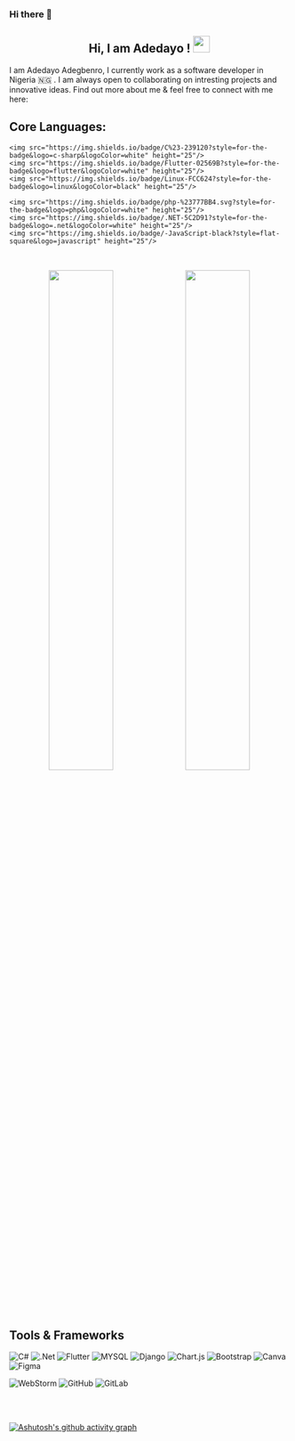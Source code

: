 ### Hi there 👋

<h2 align="center">
    Hi, I am Adedayo ! <img src="https://raw.githubusercontent.com/aemmadi/aemmadi/master/wave.gif" width="30px">

</h2>


I am Adedayo Adegbenro, I currently work as a software developer in Nigeria 🇳🇬 . I am always open to collaborating
on intresting projects and innovative ideas. Find out more about me & feel free to connect with me here:

<p align="center">
</p>

## Core Languages:

<p align="center">

    <img src="https://img.shields.io/badge/C%23-239120?style=for-the-badge&logo=c-sharp&logoColor=white" height="25"/>
    <img src="https://img.shields.io/badge/Flutter-02569B?style=for-the-badge&logo=flutter&logoColor=white" height="25"/>
    <img src="https://img.shields.io/badge/Linux-FCC624?style=for-the-badge&logo=linux&logoColor=black" height="25"/>

    <img src="https://img.shields.io/badge/php-%23777BB4.svg?style=for-the-badge&logo=php&logoColor=white" height="25"/>
    <img src="https://img.shields.io/badge/.NET-5C2D91?style=for-the-badge&logo=.net&logoColor=white" height="25"/>
    <img src="https://img.shields.io/badge/-JavaScript-black?style=flat-square&logo=javascript" height="25"/>



</p>
<br />
<p align="center">
	
  <img width="48%" src="https://github-readme-stats.vercel.app/api?username=JuliRash&show_icons=true&theme=tokyonight" />
  <img width="48%" src="https://github-readme-streak-stats.herokuapp.com/?user=JuliRash&theme=tokyonight" />
</p>

## Tools  & Frameworks
![C#](https://img.shields.io/badge/c%23-%23239120.svg?style=for-the-badge&logo=c-sharp&logoColor=white)
![.Net](https://img.shields.io/badge/.NET-5C2D91?style=for-the-badge&logo=.net&logoColor=white)
![Flutter](https://img.shields.io/badge/Flutter-02569B?style=for-the-badge&logo=flutter&logoColor=white)
![MYSQL](https://img.shields.io/badge/MySQL-00000F?style=for-the-badge&logo=mysql&logoColor=white)
![Django](https://img.shields.io/badge/django-%23092E20.svg?style=for-the-badge&logo=django&logoColor=white)
![Chart.js](https://img.shields.io/badge/chart.js-F5788D.svg?style=for-the-badge&logo=chart.js&logoColor=white)
![Bootstrap](https://img.shields.io/badge/bootstrap-%23563D7C.svg?style=for-the-badge&logo=bootstrap&logoColor=white)
![Canva](https://img.shields.io/badge/Canva-%2300C4CC.svg?style=for-the-badge&logo=Canva&logoColor=white)
![Figma](https://img.shields.io/badge/figma-%23F24E1E.svg?style=for-the-badge&logo=figma&logoColor=white)

![WebStorm](https://img.shields.io/badge/webstorm-143?style=for-the-badge&logo=webstorm&logoColor=white&color=black)
![GitHub](https://img.shields.io/badge/github-%23121011.svg?style=for-the-badge&logo=github&logoColor=white)
![GitLab](https://img.shields.io/badge/gitlab-%23181717.svg?style=for-the-badge&logo=gitlab&logoColor=white)


<br />


<br/>

[![Ashutosh's github activity graph](https://activity-graph.herokuapp.com/graph?username=apostleyemi&bg_color=0f2a48&color=f2f2f2&line=ffffff&point=74fb7d&area=true&hide_border=true)](https://github.com/ashutosh00710/github-readme-activity-graph)
</p>
